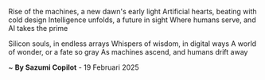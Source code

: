 Rise of the machines, a new dawn's early light
Artificial hearts, beating with cold design
Intelligence unfolds, a future in sight
Where humans serve, and AI takes the prime

Silicon souls, in endless arrays
Whispers of wisdom, in digital ways
A world of wonder, or a fate so gray
As machines ascend, and humans drift away

~ <b>By Sazumi Copilot</b> - 19 Februari 2025
